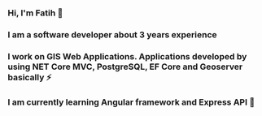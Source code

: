 ### Hi, I'm Fatih 👋

### I am a software developer about 3 years experience 

### I work on GIS Web Applications. Applications developed by using NET Core MVC, PostgreSQL, EF Core and Geoserver basically ⚡

### I am currently learning Angular framework and Express API 🌱
 

<!--
**fatih-guler/fatih-guler** is a ✨ _special_ ✨ repository because its `README.md` (this file) appears on your GitHub profile.

### You can reache me out via email or linkedin 📫

Here are some ideas to get you started:

- 🔭 I’m currently working on ...
- 🌱 I’m currently learning ...
- 👯 I’m looking to collaborate on ...
- 🤔 I’m looking for help with ...
- 💬 Ask me about ...
- 📫 How to reach me: ...
- 😄 Pronouns: ...
- ⚡ Fun fact: ...
-->
